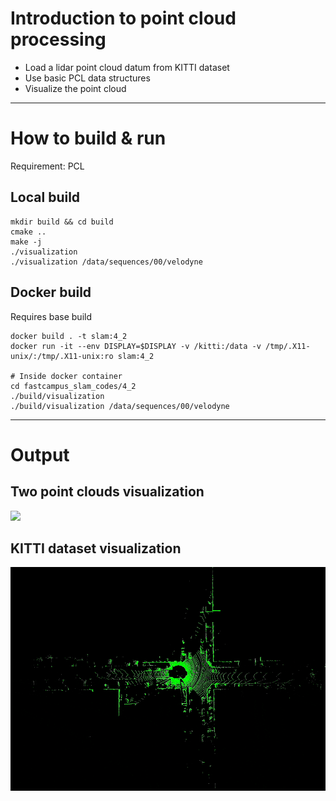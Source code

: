 # Introduction to point cloud processing

- Load a lidar point cloud datum from KITTI dataset
- Use basic PCL data structures
- Visualize the point cloud

---

# How to build & run

Requirement: PCL

## Local build

```
mkdir build && cd build
cmake ..
make -j
./visualization
./visualization /data/sequences/00/velodyne
```

## Docker build 

Requires base build

```
docker build . -t slam:4_2
docker run -it --env DISPLAY=$DISPLAY -v /kitti:/data -v /tmp/.X11-unix/:/tmp/.X11-unix:ro slam:4_2

# Inside docker container
cd fastcampus_slam_codes/4_2
./build/visualization
./build/visualization /data/sequences/00/velodyne
```

---

# Output

## Two point clouds visualization

![](./output.gif)

## KITTI dataset visualization

![](./output_kitti.gif)